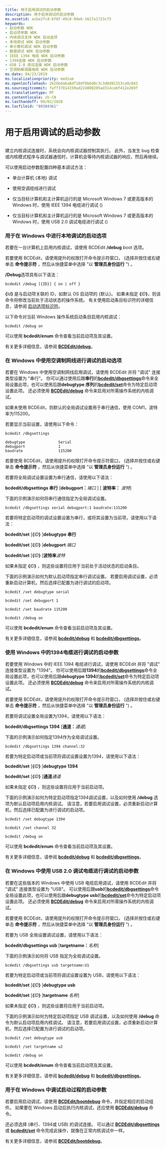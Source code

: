 ```yaml
---
title: 用于启用调试的启动参数
description: 用于启用调试的启动参数
ms.assetid: acbe2fcd-6f8f-49c8-9de6-1617a1723cf5
keywords:
- 启动参数 WDK
- 启动项参数 WDK
- 内核调试支持 WDK 启动选项
- 本地调试 WDK 启动参数
- 单计算机调试 WDK 启动参数
- 数据调试 WDK 启动参数
- IEEE 1394 电缆 WDK 启动参数
- 1394连接 WDK 启动参数
- USB 2.0 调试连接 WDK 启动参数
- 空调制解调器电缆 WDK 启动参数
ms.date: 04/23/2019
ms.localizationpriority: medium
ms.openlocfilehash: 262bbda6a8df10df8b6d8c3c3d8d92153ca9c842
ms.sourcegitcommit: faff37814159ad224080205ad314cabf412e269f
ms.translationtype: MT
ms.contentlocale: zh-CN
ms.lasthandoff: 09/02/2020
ms.locfileid: "89384361"
---
```

# <a name="boot-parameters-to-enable-debugging"></a>用于启用调试的启动参数


## <span id="ddk_boot_parameters_to_enable_debugging_tools"></span><span id="DDK_BOOT_PARAMETERS_TO_ENABLE_DEBUGGING_TOOLS"></span>


建立内核调试连接时，系统会向内核调试器控制其执行。 此外，当发生 bug 检查或内核模式程序与调试器通信时，计算机会等待内核调试器的响应，然后再继续。

可以使用启动参数配置四种基本调试方法：

- 单台计算机 (本地) 调试

- 使用空调缆线进行调试

- 仅当目标计算机和主计算机运行的是 Microsoft Windows 7 或更高版本的 Windows 时，使用 IEEE 1394 电缆进行调试 () 

- 仅当目标计算机和主计算机运行的是 Microsoft Windows 7 或更高版本的 Windows 时，使用 USB 2.0 调试电缆进行调试 () 

### <a name="span-idboot_option_for_local_debugging_in_windows_vista_and_laterspanspan-idboot_option_for_local_debugging_in_windows_vista_and_laterspanboot-option-for-local-debugging-in-windows"></a><span id="boot_option_for_local_debugging_in_windows_vista_and_later"></span><span id="BOOT_OPTION_FOR_LOCAL_DEBUGGING_IN_WINDOWS_VISTA_AND_LATER"></span>用于在 Windows 中进行本地调试的启动选项

若要在一台计算机上启用内核调试，请使用 BCDEdit **/debug** boot 选项。

若要使用 BCDEdit，请使用提升的权限打开命令提示符窗口， (选择并按住或右键单击 **命令提示符** ，然后从快捷菜单中选择 "以 **管理员身份运行** ") 。

**/Debug**选项具有以下语法：

```console
bcdedit /debug [{ID}] { on | off }
```

**{**<em>Id</em>**}** 是与启动项关联的 ID，如默认 OS 启动项的 {默认}。 如果未指定 **{**<em>ID</em>**}**，则该命令将修改当前处于活动状态的操作系统。 有关使用启动条目标识符的详细信息，请参阅 [启动选项标识符](boot-options-identifiers.md)。

以下命令对当前 Windows 操作系统启动条目启用内核调试：

```console
bcdedit /debug on
```

可以使用 **bcdedit/enum** 命令查看当前启动项及其设置。

有关更多详细信息，请参阅 [**BCDEdit/debug**](./bcdedit--debug.md)。

### <a name="span-idboot_options_to_debug_with_a_null_modem_cable_in_windows_vista_and_latspanspan-idboot_options_to_debug_with_a_null_modem_cable_in_windows_vista_and_latspanboot-options-to-debug-with-a-null-modem-cable-in-windows"></a><span id="boot_options_to_debug_with_a_null_modem_cable_in_windows_vista_and_lat"></span><span id="BOOT_OPTIONS_TO_DEBUG_WITH_A_NULL_MODEM_CABLE_IN_WINDOWS_VISTA_AND_LAT"></span>在 Windows 中使用空调制网线进行调试的启动选项

若要在 Windows 中使用空调制网线启用调试，请使用 BCDEdit 并将 "调试" 连接类型设置为 "串行"。 你可以通过使用后跟**串行**的[**bcdedit/dbgsettings**](./bcdedit--dbgsettings.md)命令来全局设置此项，也可以使用后跟**debugtype 序列**的[**bcdedit/set**](./bcdedit--set.md)命令为特定启动项设置此项。 还必须使用 [**BCDEdit/debug**](./bcdedit--debug.md) 命令来启用对所需操作系统的内核调试。

如果未使用 BCDEdit，则默认的全局调试设置用于串行通信，使用 COM1，波特率为115200。

若要显示当前设置，请使用以下命令：

```console
bcdedit /dbgsettings

debugtype               Serial
debugport               1
baudrate                115200
```

若要使用 BCDEdit，请使用提升的权限打开命令提示符窗口， (选择并按住或右键单击 **命令提示符** ，然后从快捷菜单中选择 "以 **管理员身份运行** ") 。

若要将全局调试设置设置为串行通信，请使用以下语法：

**bcdedit/dbgsettings 串行** \[**debugport：**<em>端口</em> \] \[ **波特率：** *波特*\]

下面的示例演示如何将串行通信指定为全局调试设置。

```console
bcdedit /dbgsettings serial debugport:1 baudrate:115200
```

若要将特定启动项的调试设置设置为串行，或将其设置为当前项，请使用以下语法：

**bcdedit/set** \[**{**<em>ID</em>**}** \]**debugtype 串行**

**bcdedit/set** \[**{**<em>ID</em>**}** \]**debugport** *端口*

**bcdedit/set** \[**{**<em>ID</em>**}** \]**波特率***波特*

如果未指定 **{**<em>ID</em>**}** ，则这些设置将应用于当前处于活动状态的启动条目。

下面的示例演示如何为默认启动项指定串行调试设置。 若要启用调试设置，必须重新启动计算机，然后选择已配置为进行调试的启动项。

```console
bcdedit /set debugtype serial
```

```console
bcdedit /set debugport 1
```

```console
bcdedit /set baudrate 115200
```

```console
bcdedit /debug on
```

可以使用 **bcdedit/enum** 命令查看当前启动项及其设置。

有关更多详细信息，请参阅 [**bcdedit/debug**](./bcdedit--debug.md) 和 [**bcdedit/dbgsettings**](./bcdedit--dbgsettings.md)。

### <a name="span-idboot_parameters_to_debug_with_a_1394_cable_in_windows_vista_and_laterspanspan-idboot_parameters_to_debug_with_a_1394_cable_in_windows_vista_and_laterspanboot-parameters-to-debug-with-a-1394-cable-in-windows"></a><span id="boot_parameters_to_debug_with_a_1394_cable_in_windows_vista_and_later"></span><span id="BOOT_PARAMETERS_TO_DEBUG_WITH_A_1394_CABLE_IN_WINDOWS_VISTA_AND_LATER"></span>使用 Windows 中的1394电缆进行调试的启动参数

若要使用 Windows 中的 IEEE 1394 电缆进行调试，请使用 BCDEdit 并将 "调试" 连接类型设置为 "1394"。 你可以使用后跟**1394**的[**bcdedit/dbgsettings**](./bcdedit--dbgsettings.md)命令全局设置此项，也可以使用后跟**debugtype 1394**的[**bcdedit/set**](./bcdedit--set.md)命令为特定启动项设置此项。 还必须使用 [**BCDEdit/debug**](./bcdedit--debug.md) 命令来启用对所需操作系统的内核调试。

若要使用 BCDEdit，请使用提升的权限打开命令提示符窗口， (选择并按住或右键单击 **命令提示符** ，然后从快捷菜单中选择 "以 **管理员身份运行** ") 。

若要将调试设置全局设置为1394，请使用以下语法：

**bcdedit/dbgsettings 1394** \[**通道：**<em>通道</em>\]

下面的示例演示如何指定1394作为全局调试设置。

```console
bcdedit /dbgsettings 1394 channel:32 
```

若要为特定启动项或当前项将调试设置设置为1394，请使用以下语法：

**bcdedit/set** \[**{**<em>ID</em>**}** \]**debugtype 1394**

**bcdedit/set** \[**{**<em>ID</em>**}** \]**通道***通道*

如果未指定 **{**<em>ID</em>**}** ，则这些设置将应用于当前启动项。

下面的示例演示如何为特定启动项指定1394调试设置，以及如何使用 **/debug** 选项为默认启动项启用内核调试。 请注意，若要启用调试设置，必须重新启动计算机，然后选择已配置为进行调试的启动项。

```console
bcdedit /set debugtype 1394
```

```console
bcdedit /set channel 32
```

```console
bcdedit /debug on
```

可以使用 **bcdedit/enum** 命令查看当前启动项及其设置。

有关更多详细信息，请参阅 [**bcdedit/debug**](./bcdedit--debug.md) 和 [**bcdedit/dbgsettings**](./bcdedit--dbgsettings.md)。

### <a name="span-idboot_parameters_to_debug_with_a_usb_2_0_debugging_cable_in_windows_visspanspan-idboot_parameters_to_debug_with_a_usb_2_0_debugging_cable_in_windows_visspanboot-parameters-to-debug-with-a-usb-20-debugging-cable-in-windows"></a><span id="boot_parameters_to_debug_with_a_usb_2_0_debugging_cable_in_windows_vis"></span><span id="BOOT_PARAMETERS_TO_DEBUG_WITH_A_USB_2_0_DEBUGGING_CABLE_IN_WINDOWS_VIS"></span>在 Windows 中使用 USB 2.0 调试电缆进行调试的启动参数

若要在这些版本的 Windows 中使用 USB 电缆启用调试，请使用 BCDEdit 并将 "调试" 连接类型设置为 "USB"。 可以使用后跟**usb**的[**bcdedit/dbgsettings**](./bcdedit--dbgsettings.md)命令全局设置此项，也可以使用后跟**debugtype usb**的[**bcdedit/set**](./bcdedit--set.md)命令为特定启动项设置此项。 还必须使用 [**BCDEdit/debug**](./bcdedit--debug.md) 命令来启用对所需操作系统的内核调试。

若要使用 BCDEdit，请使用提升的权限打开命令提示符窗口， (选择并按住或右键单击 **命令提示符** ，然后从快捷菜单中选择 "以 **管理员身份运行** ") 。

若要为 USB 全局设置调试设置，请使用以下语法：

**bcdedit/dbgsettings usb** \[**targetname：**<em>名称</em>\]

下面的示例演示如何将 USB 指定为全局调试设置。

```console
bcdedit /dbgsettings usb targetname:U1
```

若要为特定启动项或当前项将调试设置设置为 USB，请使用以下语法：

**bcdedit/set** \[**{**<em>ID</em>**}** \]**debugtype usb**

**bcdedit/set** \[**{**<em>ID</em>**}** \]**targetname** *名称*\]

如果未指定 **{**<em>ID</em>**}** ，则这些设置将应用于当前启动项。

下面的示例演示如何为特定启动项指定 USB 调试设置，以及如何使用 **/debug** 命令为默认启动项启用内核调试。 请注意，若要启用调试设置，必须重新启动计算机，然后选择已配置为进行调试的启动项。

```console
bcdedit /set debugtype usb
```

```console
bcdedit /set targetname u2
```

```console
bcdedit /debug on
```

可以使用 **bcdedit/enum** 命令查看当前启动项及其设置。

有关更多详细信息，请参阅 [**bcdedit/debug**](./bcdedit--debug.md) 和 [**bcdedit/dbgsettings**](./bcdedit--dbgsettings.md)。

### <a name="span-idboot_parameters_to_debug_the_boot_process_in_windows_vista_and_laterspanspan-idboot_parameters_to_debug_the_boot_process_in_windows_vista_and_laterspanboot-parameters-to-debug-the-boot-process-in-windows"></a><span id="boot_parameters_to_debug_the_boot_process_in_windows_vista_and_later"></span><span id="BOOT_PARAMETERS_TO_DEBUG_THE_BOOT_PROCESS_IN_WINDOWS_VISTA_AND_LATER"></span>用于在 Windows 中调试启动过程的启动参数

若要启用启动调试，请使用 [**BCDEdit/bootdebug**](./bcdedit--bootdebug.md) 命令，并指定相应的启动组件。 如果要在 Windows 启动后执行内核调试，还应使用 [**BCDEdit/debug**](./bcdedit--debug.md) 命令。

还必须选择 (串行、1394或 USB) 的调试连接。 可以通过 [**BCDEdit/dbgsettings**](./bcdedit--dbgsettings.md) 或 [**bcdedit/set**](./bcdedit--set.md) 命令完成此操作，就像在正常内核调试中一样。

有关更多详细信息，请参阅 [**BCDEdit/bootdebug**](./bcdedit--bootdebug.md)。